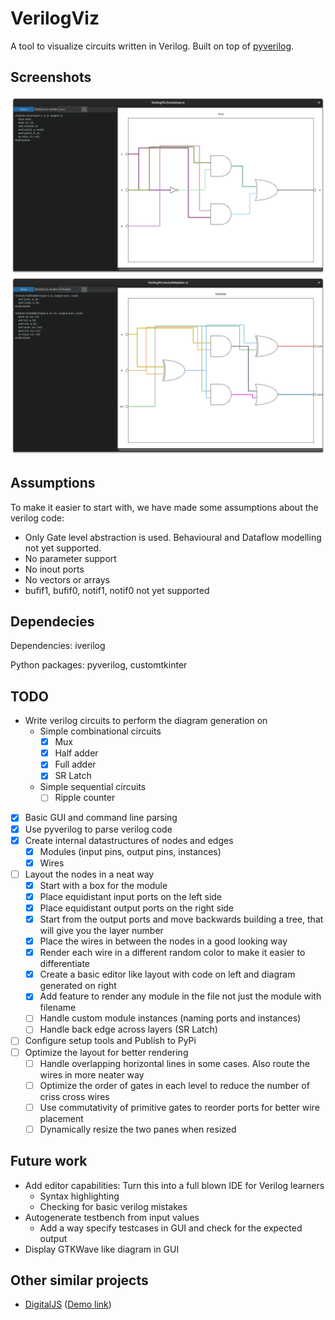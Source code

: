 # VerilogViz

A tool to visualize circuits written in Verilog. Built on top of [pyverilog](https://github.com/PyHDI/Pyverilog).

## Screenshots

![Screenshot1](tests/screenshot1.png)
![Screenshot2](tests/screenshot2.png)

## Assumptions
To make it easier to start with, we have made some assumptions about the verilog code:
- Only Gate level abstraction is used. Behavioural and Dataflow modelling not yet supported.
- No parameter support
- No inout ports
- No vectors or arrays
- bufif1, bufif0, notif1, notif0 not yet supported

## Dependecies
Dependencies: iverilog

Python packages: pyverilog, customtkinter

## TODO
- Write verilog circuits to perform the diagram generation on
  - Simple combinational circuits
      - [X] Mux
      - [X] Half adder
      - [X] Full adder
      - [X] SR Latch
  - Simple sequential circuits
      - [ ] Ripple counter
- [X] Basic GUI and command line parsing
- [X] Use pyverilog to parse verilog code
- [X] Create internal datastructures of nodes and edges
  - [X] Modules (input pins, output pins, instances)
  - [X] Wires
- [ ] Layout the nodes in a neat way
  - [X] Start with a box for the module
  - [X] Place equidistant input ports on the left side
  - [X] Place equidistant output ports on the right side
  - [X] Start from the output ports and move backwards building a tree, that will give you the layer number
  - [X] Place the wires in between the nodes in a good looking way
  - [X] Render each wire in a different random color to make it easier to differentiate
  - [X] Create a basic editor like layout with code on left and diagram generated on right
  - [X] Add feature to render any module in the file not just the module with filename
  - [ ] Handle custom module instances (naming ports and instances)
  - [ ] Handle back edge across layers (SR Latch)
- [ ] Configure setup tools and Publish to PyPi
- [ ] Optimize the layout for better rendering
  - [ ] Handle overlapping horizontal lines in some cases. Also route the wires in more neater way
  - [ ] Optimize the order of gates in each level to reduce the number of criss cross wires
  - [ ] Use commutativity of primitive gates to reorder ports for better wire placement
  - [ ] Dynamically resize the two panes when resized

## Future work
- Add editor capabilities: Turn this into a full blown IDE for Verilog learners
    - Syntax highlighting
    - Checking for basic verilog mistakes
- Autogenerate testbench from input values
    - Add a way specify testcases in GUI and check for the expected output
- Display GTKWave like diagram in GUI

## Other similar projects
- [DigitalJS](https://github.com/tilk/digitaljs_online) ([Demo link](http://digitaljs.tilk.eu/))
